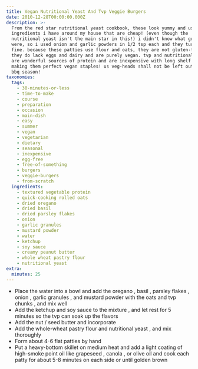 ```yaml
---
title: Vegan Nutritional Yeast And Tvp Veggie Burgers
date: 2010-12-28T00:00:00.000Z
description: >-
  From the red star nutritional yeast cookbook, these look yummy and use
  ingredients i have around my house that are cheap! (even though the
  nutritional yeast isn't the main star in this!) i didn't know what granules
  were, so i used onion and garlic powders in 1/2 tsp each and they turned out
  fine. because these patties use flour and oats, they are not gluten-free but
  they do lack eggs and dairy and are purely vegan. tvp and nutritional yeast
  are wonderful sources of protein and are inexpensive with long shelf life,
  making them perfect vegan staples! us veg-heads shall not be left out during
  bbq season!
taxonomies:
  tags:
    - 30-minutes-or-less
    - time-to-make
    - course
    - preparation
    - occasion
    - main-dish
    - easy
    - summer
    - vegan
    - vegetarian
    - dietary
    - seasonal
    - inexpensive
    - egg-free
    - free-of-something
    - burgers
    - veggie-burgers
    - from-scratch
  ingredients:
    - textured vegetable protein
    - quick-cooking rolled oats
    - dried oregano
    - dried basil
    - dried parsley flakes
    - onion
    - garlic granules
    - mustard powder
    - water
    - ketchup
    - soy sauce
    - creamy peanut butter
    - whole wheat pastry flour
    - nutritional yeast
extra:
  minutes: 25
---
```

 - Place the water into a bowl and add the oregano , basil , parsley flakes , onion , garlic granules , and mustard powder with the oats and tvp chunks , and mix well
 - Add the ketchup and soy sauce to the mixture , and let rest for 5 minutes so the tvp can soak up the flavors
 - Add the nut / seed butter and incorporate
 - Add the whole-wheat pastry flour and nutritional yeast , and mix thoroughly
 - Form about 4-6 flat patties by hand
 - Put a heavy-bottom skillet on medium heat and add a light coating of high-smoke point oil like grapeseed , canola , or olive oil and cook each patty for about 5-8 minutes on each side or until golden brown
